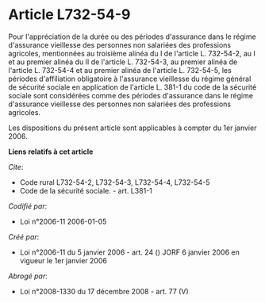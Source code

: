 # Article L732-54-9

Pour l'appréciation de la durée ou des périodes d'assurance dans le régime d'assurance vieillesse des personnes non salariées
des professions agricoles, mentionnées au troisième alinéa du I de l'article L. 732-54-2, au I et au premier alinéa du II de
l'article L. 732-54-3, au premier alinéa de l'article L. 732-54-4 et au premier alinéa de l'article L. 732-54-5, les périodes
d'affiliation obligatoire à l'assurance vieillesse du régime général de sécurité sociale en application de l'article L. 381-1
du code de la sécurité sociale sont considérées comme des périodes d'assurance dans le régime d'assurance vieillesse des
personnes non salariées des professions agricoles.

Les dispositions du présent article sont applicables à compter du 1er janvier 2006.

**Liens relatifs à cet article**

_Cite_:

  - Code rural L732-54-2, L732-54-3, L732-54-4, L732-54-5
  - Code de la sécurité sociale. - art. L381-1

_Codifié par_:

  - Loi n°2006-11 2006-01-05

_Créé par_:

  - Loi n°2006-11 du 5 janvier 2006 - art. 24 () JORF 6 janvier 2006 en vigueur le 1er janvier 2006

_Abrogé par_:

  - Loi n°2008-1330 du 17 décembre 2008 - art. 77 (V)
